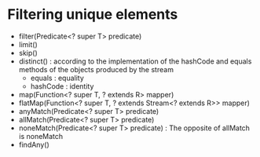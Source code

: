 # Filtering unique elements
- filter(Predicate<? super T> predicate) 
- limit()
- skip()
- distinct() : according to the implementation of the hashCode and equals methods of the objects produced by the stream
    - equals  : equality
    - hashCode  : identity
- map(Function<? super T, ? extends R> mapper)
- flatMap(Function<? super T, ? extends Stream<? extends R>> mapper)
- anyMatch(Predicate<? super T> predicate)
- allMatch(Predicate<? super T> predicate)
- noneMatch(Predicate<? super T> predicate) : The opposite of allMatch is noneMatch
- findAny()
